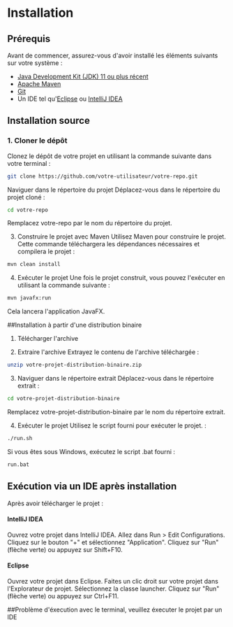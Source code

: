 # Installation

## Prérequis

Avant de commencer, assurez-vous d'avoir installé les éléments suivants sur votre système :

- [Java Development Kit (JDK) 11 ou plus récent](https://www.oracle.com/java/technologies/javase-jdk11-downloads.html)
- [Apache Maven](https://maven.apache.org/download.cgi)
- [Git](https://git-scm.com/downloads)
- Un IDE tel qu'[Eclipse](https://www.eclipse.org/downloads/) ou [IntelliJ IDEA](https://www.jetbrains.com/idea/download/)

## Installation source

### 1. Cloner le dépôt

Clonez le dépôt de votre projet en utilisant la commande suivante dans votre terminal :

```sh
git clone https://github.com/votre-utilisateur/votre-repo.git
```
Naviguer dans le répertoire du projet
Déplacez-vous dans le répertoire du projet cloné :

```sh
cd votre-repo
```
Remplacez votre-repo par le nom du répertoire du projet.

3. Construire le projet avec Maven
Utilisez Maven pour construire le projet. Cette commande téléchargera les dépendances nécessaires et compilera le projet :

```sh
mvn clean install
```
4. Exécuter le projet
Une fois le projet construit, vous pouvez l'exécuter en utilisant la commande suivante :

```sh
mvn javafx:run
```
Cela lancera l'application JavaFX.

##Installation à partir d'une distribution binaire
1. Télécharger l'archive

2. Extraire l'archive
Extrayez le contenu de l'archive téléchargée :

```sh
unzip votre-projet-distribution-binaire.zip
```
3. Naviguer dans le répertoire extrait
Déplacez-vous dans le répertoire extrait :

```sh
cd votre-projet-distribution-binaire
```
Remplacez votre-projet-distribution-binaire par le nom du répertoire extrait.

4. Exécuter le projet
Utilisez le script fourni pour exécuter le projet.  :

```sh
./run.sh
```
Si vous êtes sous Windows, exécutez le script .bat fourni :

```sh
run.bat
```
## Exécution via un IDE après installation
Après avoir télécharger le projet :
#### IntelliJ IDEA
Ouvrez votre projet dans IntelliJ IDEA.
Allez dans Run > Edit Configurations.
Cliquez sur le bouton "+" et sélectionnez "Application".
Cliquez sur "Run" (flèche verte) ou appuyez sur Shift+F10.
#### Eclipse
Ouvrez votre projet dans Eclipse.
Faites un clic droit sur votre projet dans l'Explorateur de projet.
Sélectionnez la classe launcher.
Cliquez sur "Run" (flèche verte) ou appuyez sur Ctrl+F11.

##Problème d'éxecution avec le terminal, veuillez éxecuter le projet par un IDE